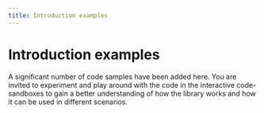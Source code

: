 ```yaml
---
title: Introduction examples
---
```


# Introduction examples

A significant number of code samples have been added here. You are invited to experiment and play around with the code in the interactive code-sandboxes to gain a better understanding of how the library works and how it can be used in different scenarios.
